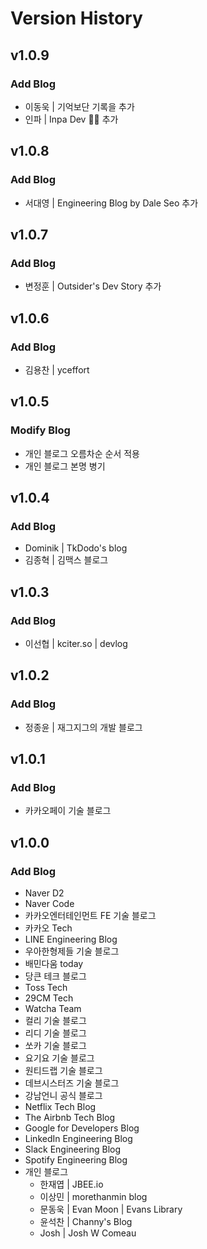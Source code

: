 # Version History

## v1.0.9
### Add Blog
* 이동욱 | 기억보단 기록을 추가
* 인파 | Inpa Dev 👨‍💻 추가

## v1.0.8
### Add Blog
* 서대영 | Engineering Blog by Dale Seo 추가

## v1.0.7
### Add Blog
* 변정훈 | Outsider's Dev Story 추가

## v1.0.6
### Add Blog
* 김용찬 | yceffort

## v1.0.5
### Modify Blog
* 개인 블로그 오름차순 순서 적용
* 개인 블로그 본명 병기

## v1.0.4
### Add Blog
* Dominik | TkDodo's blog
* 김종혁 | 김맥스 블로그

## v1.0.3
### Add Blog
* 이선협 | kciter.so | devlog

## v1.0.2
### Add Blog
* 정종윤 | 재그지그의 개발 블로그

## v1.0.1
### Add Blog
* 카카오페이 기술 블로그

## v1.0.0
### Add Blog
* Naver D2
* Naver Code
* 카카오엔터테인먼트 FE 기술 블로그
* 카카오 Tech
* LINE Engineering Blog
* 우아한형제들 기술 블로그
* 배민다움 today
* 당큰 테크 블로그
* Toss Tech
* 29CM Tech
* Watcha Team
* 컬리 기술 블로그
* 리디 기술 블로그
* 쏘카 기술 블로그
* 요기요 기술 블로그
* 원티드랩 기술 블로그
* 데브시스터즈 기술 블로그
* 강남언니 공식 블로그
* Netflix Tech Blog
* The Airbnb Tech Blog
* Google for Developers Blog
* LinkedIn Engineering Blog
* Slack Engineering Blog
* Spotify Engineering Blog
* 개인 블로그
  * 한재엽 | JBEE.io
  * 이상민 | morethanmin blog
  * 문동욱 | Evan Moon | Evans Library
  * 윤석찬 | Channy's Blog
  * Josh | Josh W Comeau